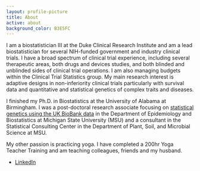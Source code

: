 ```yaml
---
layout: profile-picture
title: About
active: about
background_color: B3E5FC
---
```


I am a biostatistician III at the Duke Clinical Research Institute and am a lead biostatistician for several NIH-funded government and industry clinical trials. I have a broad spectrum of clinical trial experience, including several therapeutic areas, both drugs and devices studies, and both blinded and unblinded sides of clinical trial operations. I am also managing budgets within the Clinical Trial Statistics group. My main research interest is adaptive designs in non-inferiority clinical trials particularly with survival data and quantitative and statistical genetics of complex traits and diseases. 

I finished my Ph.D. in Biostatistics at the University of Alabama at Birmingham. I was a post-doctoral research associate focusing on [statistical genetics using the UK BioBank data](https://www.genetics.org/content/early/2017/09/11/genetics.117.300271?versioned=true) in the Department of Epidemiology and Biostatistics at Michigan State University (MSU) and a consultant in the Statistical Consulting Center in the Department of Plant, Soil, and Microbial Science at MSU. 

My other passion is practicing yoga. I have completed a 200hr Yoga Teacher Training and am teaching colleagues, friends and my husband. 

- [LinkedIn](https://www.linkedin.com/in/hwasoonkim)
